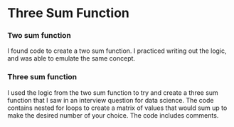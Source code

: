 # Three Sum Function

### Two sum function
I found code to create a two sum function. I practiced writing out the logic, and was able to emulate the same concept.

### Three sum function
I used the logic from the two sum function to try and create a three sum function that I saw in an interview question for data science.
The code contains nested for loops to create a matrix of values that would sum up to make the desired number of your choice.
The code includes comments.
